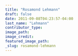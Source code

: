 ```yaml
---
title: "Rosamond Lehmann"
draft: false
date: 2011-09-08T04:23:57-04:00
last_name: "Lehmann"
contributor_type:
image_path:
image_credit:
featured_image_path:
_slug: rosamond-lehmann
---
```

